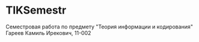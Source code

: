 # TIKSemestr
Семестровая работа по предмету "Теория информации и кодирования"
Гареев Камиль Ирекович, 11-002
